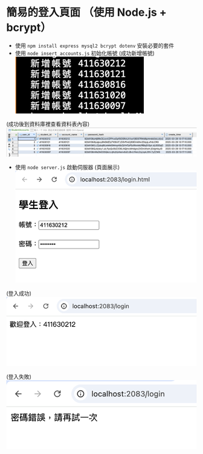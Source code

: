 # 簡易的登入頁面 （使用 Node.js + bcrypt）
* 使用 `npm install express mysql2 bcrypt dotenv` 安裝必要的套件
* 使用 `node insert_accounts.js` 初始化帳號
(成功新增帳號)
![alt text](./image/insert_accounts.png)

(成功後到資料庫裡查看資料表內容)
![alt text](./image/Accounts.png)

* 使用 `node server.js` 啟動伺服器
(頁面展示)
![alt text](./image/login_html.png)

(登入成功)
![alt text](./image/login_success.png)

(登入失敗)
![alt text](./image/login_fail.png)